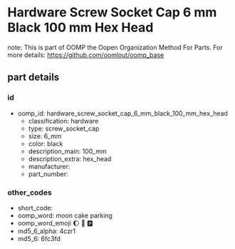 # Hardware Screw Socket Cap 6 mm Black 100 mm Hex Head  

note: This is part of OOMP the Oopen Organization Method For Parts. For more details: https://github.com/oomlout/oomp_base

##  part details





### id
* oomp_id: hardware_screw_socket_cap_6_mm_black_100_mm_hex_head
  * classification: hardware
  * type: screw_socket_cap
  * size: 6_mm
  * color: black
  * description_main: 100_mm
  * description_extra: hex_head
  * manufacturer: 
  * part_number: 

### other_codes
* short_code: 
* oomp_word: moon cake parking
* oomp_word_emoji :moon: :cake: :parking:
* md5_6_alpha: 4czr1
* md5_6: 6fc3fd